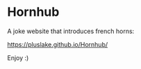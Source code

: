 # Hornhub

A joke website that introduces french horns:

https://pluslake.github.io/Hornhub/

Enjoy :)
